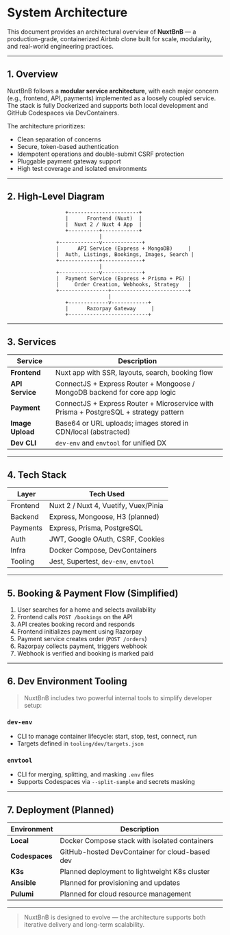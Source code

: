 # System Architecture

This document provides an architectural overview of **NuxtBnB** — a production-grade, containerized Airbnb clone built for scale, modularity, and real-world engineering practices.

---

## 1. Overview

NuxtBnB follows a **modular service architecture**, with each major concern (e.g., frontend, API, payments) implemented as a loosely coupled service. The stack is fully Dockerized and supports both local development and GitHub Codespaces via DevContainers.

The architecture prioritizes:

- Clean separation of concerns
- Secure, token-based authentication
- Idempotent operations and double-submit CSRF protection
- Pluggable payment gateway support
- High test coverage and isolated environments

---

## 2. High-Level Diagram

```
                   +-----------------------+
                   |      Frontend (Nuxt)  |
                   |  Nuxt 2 / Nuxt 4 App  |
                   +----------+------------+
                              |
                +-------------v-------------+
                |      API Service (Express + MongoDB)     |
                |  Auth, Listings, Bookings, Images, Search |
                +-------------+-------------+
                              |
                +-------------v-------------+
                |  Payment Service (Express + Prisma + PG) |
                |     Order Creation, Webhooks, Strategy   |
                +----------------+-------------------------+
                                 |
                   +-------------v------------+
                   |      Razorpay Gateway     |
                   +--------------------------+
```

---

## 3. Services

| Service         | Description                                                  |
|------------------|--------------------------------------------------------------|
| **Frontend**     | Nuxt app with SSR, layouts, search, booking flow            |
| **API Service**  | ConnectJS + Express Router + Mongoose / MongoDB backend for core app logic                |
| **Payment**      | ConnectJS + Express Router + Microservice with Prisma + PostgreSQL + strategy pattern    |
| **Image Upload** | Base64 or URL uploads; images stored in CDN/local (abstracted) |
| **Dev CLI**      | `dev-env` and `envtool` for unified DX                      |

---

## 4. Tech Stack

| Layer      | Tech Used                            |
|------------|---------------------------------------|
| Frontend   | Nuxt 2 / Nuxt 4, Vuetify, Vuex/Pinia |
| Backend    | Express, Mongoose, H3 (planned)      |
| Payments   | Express, Prisma, PostgreSQL          |
| Auth       | JWT, Google OAuth, CSRF, Cookies     |
| Infra      | Docker Compose, DevContainers        |
| Tooling    | Jest, Supertest, `dev-env`, `envtool`|

---

## 5. Booking & Payment Flow (Simplified)

1. User searches for a home and selects availability
2. Frontend calls `POST /bookings` on the API
3. API creates booking record and responds
4. Frontend initializes payment using Razorpay
5. Payment service creates order (`POST /orders`)
6. Razorpay collects payment, triggers webhook
7. Webhook is verified and booking is marked paid

---

## 6. Dev Environment Tooling

> NuxtBnB includes two powerful internal tools to simplify developer setup:

### `dev-env`
- CLI to manage container lifecycle: start, stop, test, connect, run
- Targets defined in `tooling/dev/targets.json`

### `envtool`
- CLI for merging, splitting, and masking `.env` files
- Supports Codespaces via `--split-sample` and secrets masking

---

## 7. Deployment (Planned)

| Environment | Description                                   |
|-------------|-----------------------------------------------|
| **Local**   | Docker Compose stack with isolated containers |
| **Codespaces** | GitHub-hosted DevContainer for cloud-based dev |
| **K3s**     | Planned deployment to lightweight K8s cluster |
| **Ansible** | Planned for provisioning and updates          |
| **Pulumi**  | Planned for cloud resource management         |

---

> NuxtBnB is designed to evolve — the architecture supports both iterative delivery and long-term scalability.
